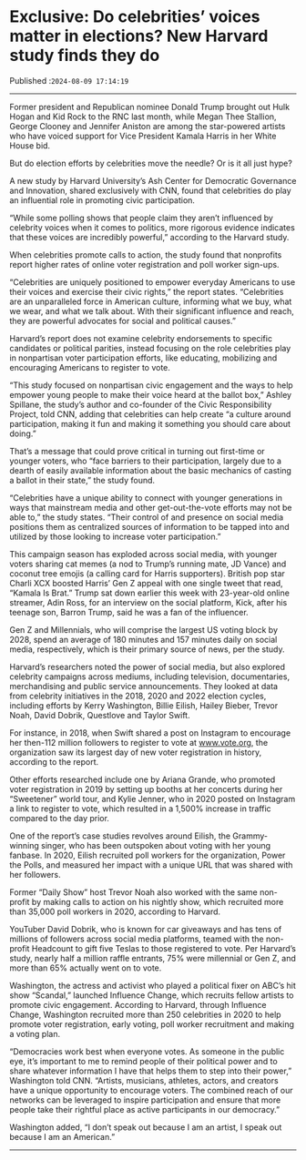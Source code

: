 # Exclusive: Do celebrities’ voices matter in elections? New Harvard study finds they do

Published :`2024-08-09 17:14:19`

---

Former president and Republican nominee Donald Trump brought out Hulk Hogan and Kid Rock to the RNC last month, while Megan Thee Stallion, George Clooney and Jennifer Aniston are among the star-powered artists who have voiced support for Vice President Kamala Harris in her White House bid.

But do election efforts by celebrities move the needle? Or is it all just hype?

A new study by Harvard University’s Ash Center for Democratic Governance and Innovation, shared exclusively with CNN, found that celebrities do play an influential role in promoting civic participation.

“While some polling shows that people claim they aren’t influenced by celebrity voices when it comes to politics, more rigorous evidence indicates that these voices are incredibly powerful,” according to the Harvard study.

When celebrities promote calls to action, the study found that nonprofits report higher rates of online voter registration and poll worker sign-ups.

“Celebrities are uniquely positioned to empower everyday Americans to use their voices and exercise their civic rights,” the report states. “Celebrities are an unparalleled force in American culture, informing what we buy, what we wear, and what we talk about. With their significant influence and reach, they are powerful advocates for social and political causes.”

Harvard’s report does not examine celebrity endorsements to specific candidates or political parities, instead focusing on the role celebrities play in nonpartisan voter participation efforts, like educating, mobilizing and encouraging Americans to register to vote.

“This study focused on nonpartisan civic engagement and the ways to help empower young people to make their voice heard at the ballot box,” Ashley Spillane, the study’s author and co-founder of the Civic Responsibility Project, told CNN, adding that celebrities can help create “a culture around participation, making it fun and making it something you should care about doing.”

That’s a message that could prove critical in turning out first-time or younger voters, who “face barriers to their participation, largely due to a dearth of easily available information about the basic mechanics of casting a ballot in their state,” the study found.

“Celebrities have a unique ability to connect with younger generations in ways that mainstream media and other get-out-the-vote efforts may not be able to,” the study states. “Their control of and presence on social media positions them as centralized sources of information to be tapped into and utilized by those looking to increase voter participation.”

This campaign season has exploded across social media, with younger voters sharing cat memes (a nod to Trump’s running mate, JD Vance) and coconut tree emojis (a calling card for Harris supporters). British pop star Charli XCX boosted Harris’ Gen Z appeal with one single tweet that read, “Kamala Is Brat.” Trump sat down earlier this week with 23-year-old online streamer, Adin Ross, for an interview on the social platform, Kick, after his teenage son, Barron Trump, said he was a fan of the influencer.

Gen Z and Millennials, who will comprise the largest US voting block by 2028, spend an average of 180 minutes and 157 minutes daily on social media, respectively, which is their primary source of news, per the study.

Harvard’s researchers noted the power of social media, but also explored celebrity campaigns across mediums, including television, documentaries, merchandising and public service announcements. They looked at data from celebrity initiatives in the 2018, 2020 and 2022 election cycles, including efforts by Kerry Washington, Billie Eilish, Hailey Bieber, Trevor Noah, David Dobrik, Questlove and Taylor Swift.

For instance, in 2018, when Swift shared a post on Instagram to encourage her then-112 million followers to register to vote at www.vote.org, the organization saw its largest day of new voter registration in history, according to the report.

Other efforts researched include one by Ariana Grande, who promoted voter registration in 2019 by setting up booths at her concerts during her “Sweetener” world tour, and Kylie Jenner, who in 2020 posted on Instagram a link to register to vote, which resulted in a 1,500% increase in traffic compared to the day prior.

One of the report’s case studies revolves around Eilish, the Grammy-winning singer, who has been outspoken about voting with her young fanbase. In 2020, Eilish recruited poll workers for the organization, Power the Polls, and measured her impact with a unique URL that was shared with her followers.

Former “Daily Show” host Trevor Noah also worked with the same non-profit by making calls to action on his nightly show, which recruited more than 35,000 poll workers in 2020, according to Harvard.

YouTuber David Dobrik, who is known for car giveaways and has tens of millions of followers across social media platforms, teamed with the non-profit Headcount to gift five Teslas to those registered to vote. Per Harvard’s study, nearly half a million raffle entrants, 75% were millennial or Gen Z, and more than 65% actually went on to vote.

Washington, the actress and activist who played a political fixer on ABC’s hit show “Scandal,” launched Influence Change, which recruits fellow artists to promote civic engagement. According to Harvard, through Influence Change, Washington recruited more than 250 celebrities in 2020 to help promote voter registration, early voting, poll worker recruitment and making a voting plan.

“Democracies work best when everyone votes. As someone in the public eye, it’s important to me to remind people of their political power and to share whatever information I have that helps them to step into their power,” Washington told CNN. “Artists, musicians, athletes, actors, and creators have a unique opportunity to encourage voters. The combined reach of our networks can be leveraged to inspire participation and ensure that more people take their rightful place as active participants in our democracy.”

Washington added, “I don’t speak out because I am an artist, I speak out because I am an American.”

---

